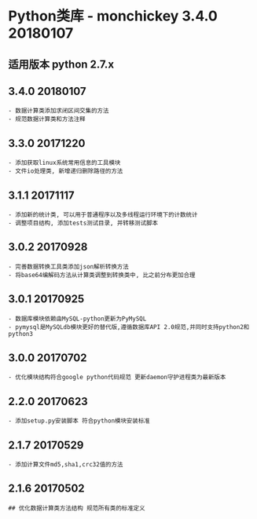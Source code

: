 # Python类库 - monchickey 3.4.0 20180107
## 适用版本 python 2.7.x

## 3.4.0 20180107
    - 数据计算类添加求闭区间交集的方法
    - 规范数据计算类和方法注释

## 3.3.0 20171220
    - 添加获取linux系统常用信息的工具模块
    - 文件io处理类, 新增递归删除路径的方法

## 3.1.1 20171117
    - 添加新的统计类, 可以用于普通程序以及多线程运行环境下的计数统计
    - 调整项目结构, 添加tests测试目录, 并转移测试脚本

## 3.0.2 20170928
    - 完善数据转换工具类添加json解析转换方法
    - 将base64编解码方法从计算类调整到转换类中, 比之前分布更加合理

## 3.0.1 20170925
    - 数据库模块依赖由MySQL-python更新为PyMySQL
    - pymysql是MySQLdb模块更好的替代版,遵循数据库API 2.0规范,并同时支持python2和python3

## 3.0.0 20170702
    - 优化模块结构符合google python代码规范 更新daemon守护进程类为最新版本

## 2.2.0 20170623
    - 添加setup.py安装脚本 符合python模块安装标准

## 2.1.7 20170529
    - 添加计算文件md5,sha1,crc32值的方法

## 2.1.6 20170502
    ## 优化数据计算类方法结构 规范所有类的标准定义
